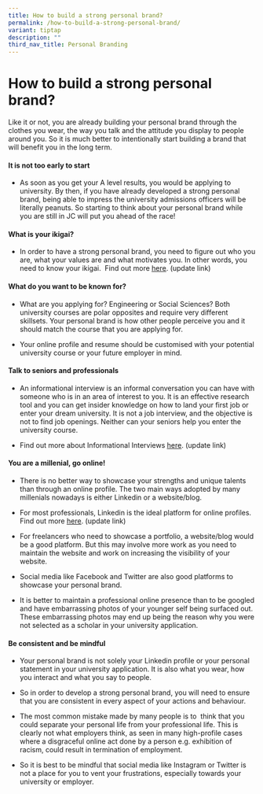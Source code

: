 ```yaml
---
title: How to build a strong personal brand?
permalink: /how-to-build-a-strong-personal-brand/
variant: tiptap
description: ""
third_nav_title: Personal Branding
---
```

<h1>How to build a strong&nbsp;personal brand?</h1>
<p>Like it or not, you are already building your personal brand through the
clothes you wear, the way you talk and the attitude you display to people
around you. So it is much better to intentionally start building a brand
that will benefit you in the long term.</p>
<h4>It is not too early to start</h4>
<ul>
<li>
<p>As soon as you get your A level results, you would be applying to university.
By then, if you have already developed a strong personal brand, being able
to impress the university admissions officers&nbsp;will be literally peanuts.
So starting to think about your personal brand while you are still in JC
will put you ahead of the race!</p>
</li>
</ul>
<h4>What is your ikigai?</h4>
<ul>
<li>
<p>In order to have a strong personal brand, you need to figure out who you
are, what your values are and what motivates you. In other words, you need
to know your ikigai.&nbsp; Find out more <a href="your-career-purpose" class="wixui-rich-text__text" rel="noopener noreferrer nofollow" target="_self"><u>here</u></a>.
(update link)</p>
</li>
</ul>
<h4>What do you want to be known for?</h4>
<ul>
<li>
<p>What are you applying for? Engineering or Social Sciences? Both university
courses are polar opposites and require very different skillsets. Your
personal brand is how other people perceive you and&nbsp;it should match
the course that you are applying for.</p>
</li>
<li>
<p>Your online profile and resume should be customised with&nbsp;your potential
university course or your future employer in mind.</p>
</li>
</ul>
<h4>Talk to seniors and professionals</h4>
<ul>
<li>
<p>An&nbsp;informational interview&nbsp;is an informal conversation you can
have&nbsp;with someone who is in an area of interest to you. It is an effective
research tool and you can get insider knowledge on how to land your first
job or enter your dream university. It is&nbsp;not a job&nbsp;interview,
and the objective is not to find job openings. Neither can your seniors
help you enter the university course.</p>
</li>
<li>
<p>Find out more about Informational Interviews <a href="networking" class="wixui-rich-text__text" rel="noopener noreferrer nofollow" target="_self"><u>here</u></a>. (update
link)</p>
</li>
</ul>
<h4>You are a millenial, go online!</h4>
<ul>
<li>
<p>There is no&nbsp;better way to showcase your strengths and unique talents
than&nbsp;through an online profile. The two main ways adopted by many
millenials nowadays is either Linkedin or a website/blog.</p>
</li>
<li>
<p>For most professionals, Linkedin is the ideal platform for online profiles.
Find out more <a href="importance of linkedin" class="wixui-rich-text__text" rel="noopener noreferrer nofollow" target="_self"><u>here</u></a>. (update link)</p>
</li>
<li>
<p>For freelancers who need to showcase a portfolio, a website/blog would
be a good platform. But this may involve more work as you need to maintain
the website and work on increasing the visibility of your website.</p>
</li>
<li>
<p>Social media like Facebook and&nbsp;Twitter&nbsp;are also good platforms
to showcase your personal brand.</p>
</li>
<li>
<p>It is better to maintain a professional online presence than to be googled
and have embarrassing photos of your younger self being surfaced out. These
embarrassing photos may end up being the reason why you were not selected
as a scholar in your university application.</p>
</li>
</ul>
<h4>Be consistent and be mindful</h4>
<ul>
<li>
<p>Your personal brand is not solely your Linkedin profile or your personal
statement in your university application. It is also what you wear, how
you interact and what you say to people.&nbsp;</p>
</li>
<li>
<p>So in order to develop a strong personal brand, you will need to ensure
that you are consistent in every aspect of your actions and behaviour.</p>
</li>
<li>
<p>The most common mistake&nbsp;made by many people&nbsp;is to&nbsp; think
that you could separate your personal life from your professional life.
This is clearly not what employers think, as seen in many high-profile
cases where a disgraceful online act done by a person e.g. exhibition of
racism, could result in termination of employment.</p>
</li>
<li>
<p>So it is best to be mindful that social media like Instagram or Twitter
is not a place for you to vent your frustrations, especially towards your
university or employer.</p>
</li>
</ul>
<p></p>